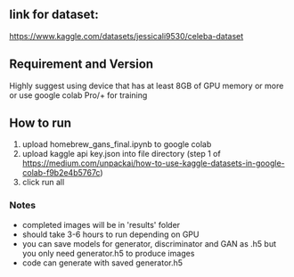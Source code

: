 ## link for dataset:

https://www.kaggle.com/datasets/jessicali9530/celeba-dataset

## Requirement and Version

Highly suggest using device that has at least 8GB of GPU memory or more or use google colab Pro/+ for training

## How to run
1. upload homebrew_gans_final.ipynb to google colab
2. upload kaggle api key.json into file directory (step 1 of https://medium.com/unpackai/how-to-use-kaggle-datasets-in-google-colab-f9b2e4b5767c)
3. click run all


### Notes
- completed images will be in 'results' folder
- should take 3-6 hours to run depending on GPU
- you can save models for generator, discriminator and GAN as .h5 but you only need generator.h5 to produce images
- code can generate with saved generator.h5
